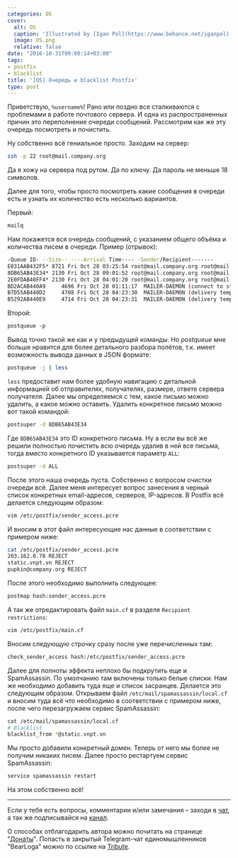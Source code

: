 ```yaml
---
categories: OS
cover:
  alt: OS
  caption: 'Illustrated by [Igan Pol](https://www.behance.net/iganpol)'
  image: OS.png
  relative: false
date: "2016-10-31T09:00:14+03:00"
tags:
- postfix
- blacklist
title: '[OS] Очередь и blacklist Postfix'
type: post
---
```


Приветствую, `%username%`! Рано или поздно все сталкиваются с проблемами в работе почтового сервера. И одна из распространенных причин это переполнение очереди сообщений. Рассмотрим как же эту очередь посмотреть и почистить.

Ну собственно всё гениальное просто. Заходим на сервер:

```bash
ssh -p 22 root@mail.company.org
```

Да я хожу на сервера под рутом. Да по ключу. Да пароль не меньше 18 символов.

Далее для того, чтобы просто посмотреть какие сообщения в очереди есть и узнать их количество есть несколько вариантов.

Первый:

```bash
mailq
```

Нам покажется вся очередь сообщений, с указанием общего объёма и количества писем в очереди. Пример (отрывок):

```bash
-Queue ID- --Size-- ----Arrival Time---- -Sender/Recipient------- 
E031AAB432F5* 8721 Fri Oct 28 03:25:54 root@mail.company.org root@mail.company.org 
8DB65AB43E34* 2130 Fri Oct 28 09:01:52 root@mail.company.org root@mail.company.org 
2E0FDAB40FF4* 2130 Fri Oct 28 04:01:20 root@mail.company.org root@mail.company.org 
BD2ACAB440A9     4696 Fri Oct 28 01:11:17  MAILER-DAEMON (connect to static.vnpt.vn[203.162.0.78]:25: Connection refused) Rivera.68@static.vnpt.vn 
B7D55AB440D2     4708 Fri Oct 28 04:23:30  MAILER-DAEMON (delivery temporarily suspended: connect to static.vnpt.vn[203.162.0.78]:25: Connection refused) Sanchez.4098@static.vnpt.vn 
B5292AB440E9     4714 Fri Oct 28 04:23:31  MAILER-DAEMON (delivery temporarily suspended: connect to static.vnpt.vn[203.162.0.78]:25: Connection refused) Sanchez.4098@static.vnpt.vn -- 3542 Kbytes in 195 Requests.
```

Второй:

```bash
postqueue -p
```

Вывод точно такой же как и у предыдущей команды. Но *postqueue* мне больше нравится для более детального разбора полётов, т.к. имеет возможность вывода данных в JSON формате:

```bash
postqueue -j | less
```

`less` предоставит нам более удобную навигацию с детальной информацией об отправителях, получателях, размере, ответе сервера получателя. Далее мы определяемся с тем, какое письмо можно удалить, а какое можно оставить. Удалить конкретное письмо можно вот такой командой:

```bash
postsuper -d 8DB65AB43E34
```

Где `8DB65AB43E34` это ID конкретного письма. Ну а если вы всё же решили полностью почистить всю очередь удалив в ней все письма, тогда вместо конкретного ID указывается параметр `ALL`:

```bash
postsuper -d ALL
```

После этого наша очередь пуста. Собственно с вопросом очистки очереди всё. Далее меня интересует вопрос занесения в черный список конкретных email-адресов, серверов, IP-адресов. В Postfix всё делается следующим образом:

```bash
vim /etc/postfix/sender_access.pcre
```

И вносим в этот файл интересующие нас данные в соответствии с примером ниже:

```bash
cat /etc/postfix/sender_access.pcre
203.162.0.78 REJECT 
static.vnpt.vn REJECT 
pupkin@company.org REJECT
```

После этого необходимо выполнить следующее:

```bash
postmap hash:sender_access.pcre
```

А так же отредактировать файл `main.cf` в разделе `Recipient restrictions`:

```bash
vim /etc/postfix/main.cf
```

Вносим следующую строчку сразу после уже перечисленных там:

```bash
check_sender_access hash:/etc/postfix/sender_access.pcre
```

Далее для полноты эффекта неплохо бы подкрутить еще и SpamAssassin. По умолчанию там включены только белые списки. Нам же необходимо добавить туда еще и список засранцев. Делается это следующим образом. Открываем файл `/etc/mail/spamassassin/local.cf` и вносим туда всё что необходимо в соответствии с примером ниже, после чего перезагружаем сервис SpamAssassin:

```bash
cat /etc/mail/spamassassin/local.cf
# Blacklist
blacklist_from *@static.vnpt.vn
```

Мы просто добавили конкретный домен. Теперь от него мы более не получим никаких писем. Далее просто рестартуем сервис SpamAssassin:

```bash
service spamassassin restart
```

На этом собственно всё!

---

Если у тебя есть вопросы, комментарии и/или замечания – заходи в [чат](https://ttttt.me/jtprogru_chat), а так же подписывайся на [канал](https://ttttt.me/jtprogru_channel).

О способах отблагодарить автора можно почитать на странице "[Донаты](https://jtprog.ru/donations/)". Попасть в закрытый Telegram-чат единомышленников "BearLoga" можно по ссылке на [Tribute](https://web.tribute.tg/s/oRV).
